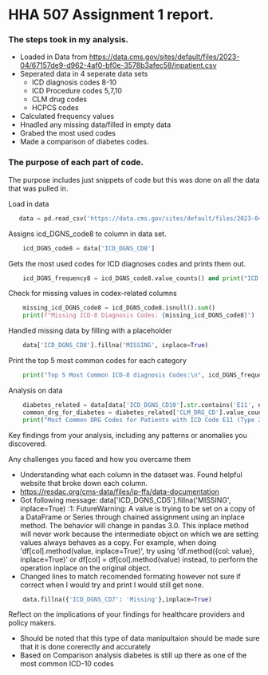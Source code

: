 # HHA 507 Assignment 1 report. 

### The steps took in my analysis.
 - Loaded in Data from https://data.cms.gov/sites/default/files/2023-04/67157de9-d962-4af0-bf0e-3578b3afec58/inpatient.csv
 - Seperated data in 4 seperate data sets 
    - ICD diagnosis codes 8-10
    - ICD Procedure codes 5,7,10
    - CLM drug codes
    - HCPCS codes
 - Calculated frequency values
 - Hnadled any missing data/filled in empty data
 - Grabed the most used codes
 - Made a comparison of diabetes codes. 

### The purpose of each part of code.
The purpose includes just snippets of code but this was done on all the data that was pulled in.

Load in data 
``` python
   data = pd.read_csv('https://data.cms.gov/sites/default/files/2023-04/67157de9-d962-4af0-bf0e-3578b3afec58/inpatient.csv', sep='|')
```

Assigns icd_DGNS_code8 to column in data set.
``` python
    icd_DGNS_code8 = data['ICD_DGNS_CD8']
```

Gets the most used codes for ICD diagnoses codes and prints them out.
``` python
    icd_DGNS_frequency8 = icd_DGNS_code8.value_counts() and print("ICD Codes Frequency:\n", icd_DGNS_frequency8)
```    

Check for missing values in codex-related columns 
``` python
    missing_icd_DGNS_code8 = icd_DGNS_code8.isnull().sum()
    print(f"Missing ICD-8 Diagnosis Codes: {missing_icd_DGNS_code8}")
```

Handled missing data by filling with a placeholder
``` python
    data['ICD_DGNS_CD8'].fillna('MISSING', inplace=True)
```

Print the top 5 most common codes for each category
``` python
    print("Top 5 Most Common ICD-8 diagnosis Codes:\n", icd_DGNS_frequency8.head(5))
```

Analysis on data 
``` python
    diabetes_related = data[data['ICD_DGNS_CD10'].str.contains('E11', na=False)]
    common_drg_for_diabetes = diabetes_related['CLM_DRG_CD'].value_counts()
    print("Most Common DRG Codes for Patients with ICD Code E11 (Type 2 Diabetes):\n", common_drg_for_diabetes)
```

Key findings from your analysis, including any patterns or anomalies you discovered.

Any challenges you faced and how you overcame them
 - Understanding what each column in the dataset was. Found helpful website that broke down each column.
 - https://resdac.org/cms-data/files/ip-ffs/data-documentation
 - Got following message: data['ICD_DGNS_CD5'].fillna('MISSING', inplace=True)
<stdin>:1: FutureWarning: A value is trying to be set on a copy of a DataFrame or Series through chained assignment using an inplace method.
The behavior will change in pandas 3.0. This inplace method will never work because the intermediate object on which we are setting values always behaves as a copy.
For example, when doing 'df[col].method(value, inplace=True)', try using 'df.method({col: value}, inplace=True)' or df[col] = df[col].method(value) instead, to perform the operation inplace on the original object.
 - Changed lines to match recomended formating however not sure if correct when I would try and print I would still get none. 
``` python
    data.fillna({'ICD_DGNS_CD7': 'Missing'},inplace=True)
```
 

Reflect on the implications of your findings for healthcare providers and policy makers.
- Should be noted that this type of data manipultaion should be made sure that it is done corerectly and accurately
- Based on Comparison analysis diabetes is still up there as one of the most common ICD-10 codes























